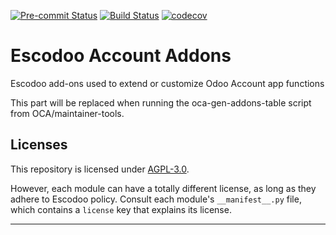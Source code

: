 
<!-- /!\ Non OCA Context : Set here the badge of your runbot / runboat instance. -->
[![Pre-commit Status](https://github.com/Escodoo/account-addons/actions/workflows/pre-commit.yml/badge.svg?branch=15.0)](https://github.com/Escodoo/account-addons/actions/workflows/pre-commit.yml?query=branch%3A15.0)
[![Build Status](https://github.com/Escodoo/account-addons/actions/workflows/test.yml/badge.svg?branch=15.0)](https://github.com/Escodoo/account-addons/actions/workflows/test.yml?query=branch%3A15.0)
[![codecov](https://codecov.io/gh/Escodoo/account-addons/branch/15.0/graph/badge.svg)](https://codecov.io/gh/Escodoo/account-addons)
<!-- /!\ Non OCA Context : Set here the badge of your translation instance. -->

<!-- /!\ do not modify above this line -->

# Escodoo Account Addons

Escodoo add-ons used to extend or customize Odoo Account app functions

<!-- /!\ do not modify below this line -->

<!-- prettier-ignore-start -->

[//]: # (addons)

This part will be replaced when running the oca-gen-addons-table script from OCA/maintainer-tools.

[//]: # (end addons)

<!-- prettier-ignore-end -->

## Licenses

This repository is licensed under [AGPL-3.0](LICENSE).

However, each module can have a totally different license, as long as they adhere to Escodoo
policy. Consult each module's `__manifest__.py` file, which contains a `license` key
that explains its license.

----
<!-- /!\ Non OCA Context : Set here the full description of your organization. -->
